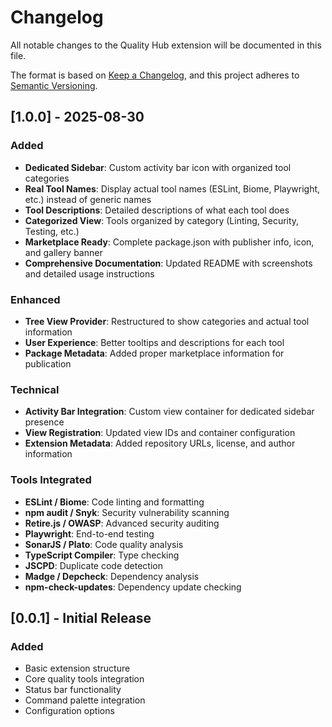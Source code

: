 # Changelog

All notable changes to the Quality Hub extension will be documented in this file.

The format is based on [Keep a Changelog](https://keepachangelog.com/en/1.0.0/),
and this project adheres to [Semantic Versioning](https://semver.org/spec/v2.0.0.html).

## [1.0.0] - 2025-08-30

### Added

- **Dedicated Sidebar**: Custom activity bar icon with organized tool categories
- **Real Tool Names**: Display actual tool names (ESLint, Biome, Playwright, etc.) instead of generic names
- **Tool Descriptions**: Detailed descriptions of what each tool does
- **Categorized View**: Tools organized by category (Linting, Security, Testing, etc.)
- **Marketplace Ready**: Complete package.json with publisher info, icon, and gallery banner
- **Comprehensive Documentation**: Updated README with screenshots and detailed usage instructions

### Enhanced

- **Tree View Provider**: Restructured to show categories and actual tool information
- **User Experience**: Better tooltips and descriptions for each tool
- **Package Metadata**: Added proper marketplace information for publication

### Technical

- **Activity Bar Integration**: Custom view container for dedicated sidebar presence
- **View Registration**: Updated view IDs and container configuration
- **Extension Metadata**: Added repository URLs, license, and author information

### Tools Integrated

- **ESLint / Biome**: Code linting and formatting
- **npm audit / Snyk**: Security vulnerability scanning
- **Retire.js / OWASP**: Advanced security auditing
- **Playwright**: End-to-end testing
- **SonarJS / Plato**: Code quality analysis
- **TypeScript Compiler**: Type checking
- **JSCPD**: Duplicate code detection
- **Madge / Depcheck**: Dependency analysis
- **npm-check-updates**: Dependency update checking

## [0.0.1] - Initial Release

### Added

- Basic extension structure
- Core quality tools integration
- Status bar functionality
- Command palette integration
- Configuration options
